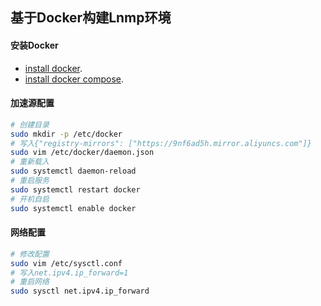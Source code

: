 ## 基于Docker构建Lnmp环境

#### 安装Docker 

- [install docker](https://docs.docker.com/install/linux/docker-ce/centos).
- [install docker compose](https://docs.docker.com/compose/install).

#### 加速源配置

```bash
# 创建目录
sudo mkdir -p /etc/docker
# 写入{"registry-mirrors": ["https://9nf6ad5h.mirror.aliyuncs.com"]}
sudo vim /etc/docker/daemon.json
# 重新载入
sudo systemctl daemon-reload
# 重启服务
sudo systemctl restart docker
# 开机自启
sudo systemctl enable docker
```

#### 网络配置
```bash
# 修改配置
sudo vim /etc/sysctl.conf
# 写入net.ipv4.ip_forward=1
# 重启网络
sudo sysctl net.ipv4.ip_forward
```